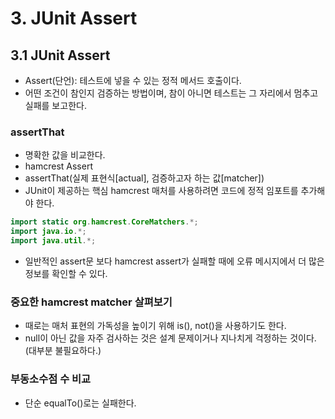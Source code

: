 # 3. JUnit Assert

## 3.1 JUnit Assert
- Assert(단언): 테스트에 넣을 수 있는 정적 메서드 호출이다.
- 어떤 조건이 참인지 검증하는 방법이며, 참이 아니면 테스트는 그 자리에서 멈추고 실패를 보고한다.

### assertThat
- 명확한 값을 비교한다.
- hamcrest Assert
- assertThat(실제 표현식[actual], 검증하고자 하는 값[matcher])
- JUnit이 제공하는 핵심 hamcrest 매처를 사용하려면 코드에 정적 임포트를 추가해야 한다.

```java
import static org.hamcrest.CoreMatchers.*;
import java.io.*;
import java.util.*;
```

- 일반적인 assert문 보다 hamcrest assert가 실패할 때에 오류 메시지에서 더 많은 정보를 확인할 수 있다.

### 중요한 hamcrest matcher 살펴보기
- 때로는 매처 표현의 가독성을 높이기 위해 is(), not()을 사용하기도 한다.
- null이 아닌 값을 자주 검사하는 것은 설계 문제이거나 지나치게 걱정하는 것이다. (대부분 불필요하다.)

### 부동소수점 수 비교
- 단순 equalTo()로는 실패한다.

